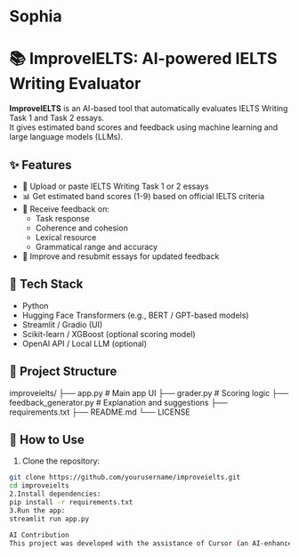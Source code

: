 # Sophia
# 📚 ImproveIELTS: AI-powered IELTS Writing Evaluator

**ImproveIELTS** is an AI-based tool that automatically evaluates IELTS Writing Task 1 and Task 2 essays.  
It gives estimated band scores and feedback using machine learning and large language models (LLMs).

## ✨ Features

- 📝 Upload or paste IELTS Writing Task 1 or 2 essays
- 📊 Get estimated band scores (1-9) based on official IELTS criteria
- 💬 Receive feedback on:
  - Task response
  - Coherence and cohesion
  - Lexical resource
  - Grammatical range and accuracy
- 🔁 Improve and resubmit essays for updated feedback

## 🤖 Tech Stack

- Python
- Hugging Face Transformers (e.g., BERT / GPT-based models)
- Streamlit / Gradio (UI)
- Scikit-learn / XGBoost (optional scoring model)
- OpenAI API / Local LLM (optional)

## 📁 Project Structure

improveielts/
├── app.py # Main app UI
├── grader.py # Scoring logic
├── feedback_generator.py # Explanation and suggestions
├── requirements.txt
├── README.md
└── LICENSE

## 🚀 How to Use

1. Clone the repository:
```bash
git clone https://github.com/yourusername/improveielts.git
cd improveielts
2.Install dependencies:
pip install -r requirements.txt
3.Run the app:
streamlit run app.py

AI Contribution
This project was developed with the assistance of Cursor (an AI-enhanced coding tool) and GPT-based models for feedback generation. Final code and logic were reviewed and curated by the developer.
